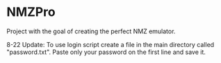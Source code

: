 # NMZPro
Project with the goal of creating the perfect NMZ emulator.

8-22 Update: To use login script create a file in the main directory called "password.txt". Paste only your
password on the first line and save it.  